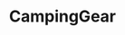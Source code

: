 ---
title: CampingGear
crosslinks:
- Ultralight
- CampingandHiking
- flashlight
- hammockcamping
- GearTrade
- trailmeals
- ultralight
- camping
- searchandrescue
- Bushcraft
- WildernessBackpacking
- GoRVing
- TinyHouses
- dehydrating
- DealsReddit
- CherokeeXJ
- frugalmalefashion
- BWCA
- Survival
- PacificCrestTrail
---